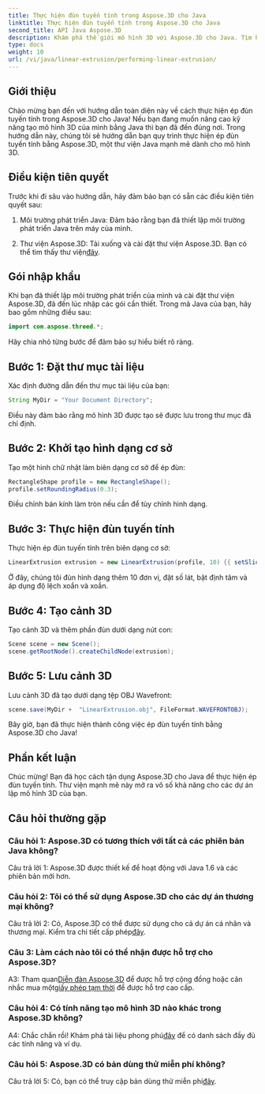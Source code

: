 ```yaml
---
title: Thực hiện đùn tuyến tính trong Aspose.3D cho Java
linktitle: Thực hiện đùn tuyến tính trong Aspose.3D cho Java
second_title: API Java Aspose.3D
description: Khám phá thế giới mô hình 3D với Aspose.3D cho Java. Tìm hiểu cách thực hiện đùn tuyến tính một cách dễ dàng.
type: docs
weight: 10
url: /vi/java/linear-extrusion/performing-linear-extrusion/
---
```

## Giới thiệu

Chào mừng bạn đến với hướng dẫn toàn diện này về cách thực hiện ép đùn tuyến tính trong Aspose.3D cho Java! Nếu bạn đang muốn nâng cao kỹ năng tạo mô hình 3D của mình bằng Java thì bạn đã đến đúng nơi. Trong hướng dẫn này, chúng tôi sẽ hướng dẫn bạn quy trình thực hiện ép đùn tuyến tính bằng Aspose.3D, một thư viện Java mạnh mẽ dành cho mô hình 3D.

## Điều kiện tiên quyết

Trước khi đi sâu vào hướng dẫn, hãy đảm bảo bạn có sẵn các điều kiện tiên quyết sau:

1. Môi trường phát triển Java: Đảm bảo rằng bạn đã thiết lập môi trường phát triển Java trên máy của mình.

2.  Thư viện Aspose.3D: Tải xuống và cài đặt thư viện Aspose.3D. Bạn có thể tìm thấy thư viện[đây](https://releases.aspose.com/3d/java/).

## Gói nhập khẩu

Khi bạn đã thiết lập môi trường phát triển của mình và cài đặt thư viện Aspose.3D, đã đến lúc nhập các gói cần thiết. Trong mã Java của bạn, hãy bao gồm những điều sau:

```java
import com.aspose.threed.*;
```

Hãy chia nhỏ từng bước để đảm bảo sự hiểu biết rõ ràng.

## Bước 1: Đặt thư mục tài liệu

Xác định đường dẫn đến thư mục tài liệu của bạn:

```java
String MyDir = "Your Document Directory";
```

Điều này đảm bảo rằng mô hình 3D được tạo sẽ được lưu trong thư mục đã chỉ định.

## Bước 2: Khởi tạo hình dạng cơ sở

Tạo một hình chữ nhật làm biên dạng cơ sở để ép đùn:

```java
RectangleShape profile = new RectangleShape();
profile.setRoundingRadius(0.3);
```

Điều chỉnh bán kính làm tròn nếu cần để tùy chỉnh hình dạng.

## Bước 3: Thực hiện đùn tuyến tính

Thực hiện ép đùn tuyến tính trên biên dạng cơ sở:

```java
LinearExtrusion extrusion = new LinearExtrusion(profile, 10) {{ setSlices(100); setCenter(true); setTwist(360); setTwistOffset(new Vector3(10, 0, 0));}};
```

Ở đây, chúng tôi đùn hình dạng thêm 10 đơn vị, đặt số lát, bật định tâm và áp dụng độ lệch xoắn và xoắn.

## Bước 4: Tạo cảnh 3D

Tạo cảnh 3D và thêm phần đùn dưới dạng nút con:

```java
Scene scene = new Scene();
scene.getRootNode().createChildNode(extrusion);
```

## Bước 5: Lưu cảnh 3D

Lưu cảnh 3D đã tạo dưới dạng tệp OBJ Wavefront:

```java
scene.save(MyDir +  "LinearExtrusion.obj", FileFormat.WAVEFRONTOBJ);
```

Bây giờ, bạn đã thực hiện thành công việc ép đùn tuyến tính bằng Aspose.3D cho Java!

## Phần kết luận

Chúc mừng! Bạn đã học cách tận dụng Aspose.3D cho Java để thực hiện ép đùn tuyến tính. Thư viện mạnh mẽ này mở ra vô số khả năng cho các dự án lập mô hình 3D của bạn.

## Câu hỏi thường gặp

### Câu hỏi 1: Aspose.3D có tương thích với tất cả các phiên bản Java không?

Câu trả lời 1: Aspose.3D được thiết kế để hoạt động với Java 1.6 và các phiên bản mới hơn.

### Câu hỏi 2: Tôi có thể sử dụng Aspose.3D cho các dự án thương mại không?

Câu trả lời 2: Có, Aspose.3D có thể được sử dụng cho cả dự án cá nhân và thương mại. Kiểm tra chi tiết cấp phép[đây](https://purchase.aspose.com/buy).

### Câu 3: Làm cách nào tôi có thể nhận được hỗ trợ cho Aspose.3D?

 A3: Tham quan[Diễn đàn Aspose.3D](https://forum.aspose.com/c/3d/18) để được hỗ trợ cộng đồng hoặc cân nhắc mua một[giấy phép tạm thời](https://purchase.aspose.com/temporary-license/) để được hỗ trợ cao cấp.

### Câu hỏi 4: Có tính năng tạo mô hình 3D nào khác trong Aspose.3D không?

 A4: Chắc chắn rồi! Khám phá tài liệu phong phú[đây](https://reference.aspose.com/3d/java/) để có danh sách đầy đủ các tính năng và ví dụ.

### Câu hỏi 5: Aspose.3D có bản dùng thử miễn phí không?

 Câu trả lời 5: Có, bạn có thể truy cập bản dùng thử miễn phí[đây](https://releases.aspose.com/).